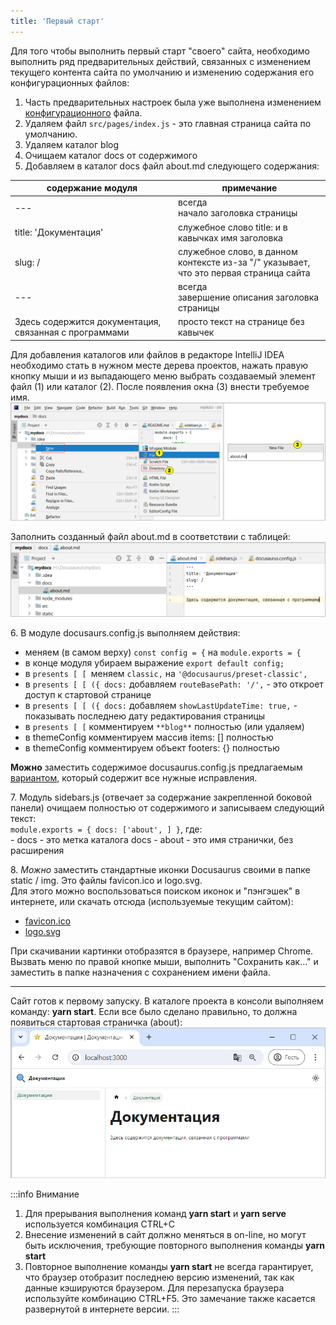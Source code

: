 ```yaml
---
title: 'Первый старт'
---
```


Для того чтобы выполнить первый старт "своего" сайта, необходимо выполнить ряд предварительных действий, 
связанных с изменением текущего контента сайта по умолчанию и изменению содержания его конфигурационных файлов: 

1. Часть предварительных настроек была уже выполнена изменением [конфигурационного](../create/deploy.md#настройка-конфигурационного-файла) файла.
2. Удаляем файл `src/pages/index.js` - это главная страница сайта по умолчанию.
3. Удаляем каталог blog
4. Очищаем каталог docs от содержимого
5. Добавляем в каталог docs файл about.md следующего содержания:

| содержание модуля                                       | примечание                                                                                  |
|---------------------------------------------------------|---------------------------------------------------------------------------------------------|
| ---                                                     | всегда<br/>начало заголовка страницы                                                        |
| title: 'Документация'                                   | служебное слово title: и в кавычках имя заголовка                                           |
| slug: /                                                 | служебное слово, в данном контексте из-за "/" указывает,<br/> что это первая страница сайта |
| ---                                                     | всегда<br/>завершение описания заголовка страницы                                           |
| Здесь содержится документация, связанная с программами  | просто текст на странице без кавычек                                                        |

Для добавления каталогов или файлов в редакторе IntelliJ IDEA необходимо стать в нужном месте дерева проектов, 
нажать правую кнопку мыши и из выпадающего меню выбрать создаваемый элемент файл (1) или каталог (2). После появления окна (3) внести требуемое имя.    
![](img/start1a.png)  

Заполнить созданный файл about.md в соответствии с таблицей:  
![](img/start1b.png)

6\. В модуле docusaurs.config.js выполняем действия:
- меняем (в самом верху) `const config = {` на `module.exports = {` 
- в конце модуля убираем выражение `export default config;`
- в `presents [ [ `меняем `classic,` на `'@docusaurus/preset-classic',`
- в `presents [ [ ({ docs:` добавляем `routeBasePath: '/',` - это откроет доступ к стартовой странице
- в `presents [ [ ({ docs:` добавляем `showLastUpdateTime: true,` - показывать последнею дату редактирования страницы 
- в `presents [ [` комментируем `**blog**` полностью (или удаляем) 
- в themeConfig комментируем массив items: [] полностью
- в themeConfig комментируем объект footers: {} полностью

**Можно** заместить содержимое docusaurus.config.js предлагаемым [вариантом](pathname:///files/docusaurus.config_start.js),
который содержит все нужные исправления.


7\. Модуль sidebars.js (отвечает за содержание закрепленной боковой панели) очищаем полностью от содержимого и записываем следующий текст:   
    `module.exports = { docs: ['about', ] }`, где:  
    - docs - это метка каталога docs
    - about - это имя странички, без расширения

8\. _Можно_ заместить стандартные иконки Docusaurus своими в папке static / img. Это файлы favicon.ico и logo.svg.  
Для этого можно воспользоваться поиском иконок и "пэнгэшек" в интернете, или скачать отсюда (используемые текущим сайтом):

- [favicon.ico](pathname:///files/favicon.ico)      
- [logo.svg](pathname:///files/logo.svg)

При скачивании картинки отобразятся в браузере, например Chrome. Вызвать меню по правой кнопке мыши, 
выполнить "Сохранить как..." и заместить в папке назначения с сохранением имени файла.
***
Сайт готов к первому запуску. 
В каталоге проекта в консоли выполняем команду: **yarn start**.
Если все было сделано правильно, то должна появиться стартовая страничка (about):
![](img/start2.png)  

:::info Внимание
1. Для прерывания выполнения команд **yarn start** и **yarn serve** используется комбинация CTRL+C
2. Внесение изменений в сайт должно меняться в on-line, но могут быть исключения, требующие повторного выполнения команды **yarn start**
3. Повторное выполнение команды **yarn start** не всегда гарантирует, что браузер отобразит последнею версию изменений, так как данные кэшируются браузером. 
Для перезапуска браузера используйте комбинацию CTRL+F5. Это замечание также касается развернутой в интернете версии.
:::


